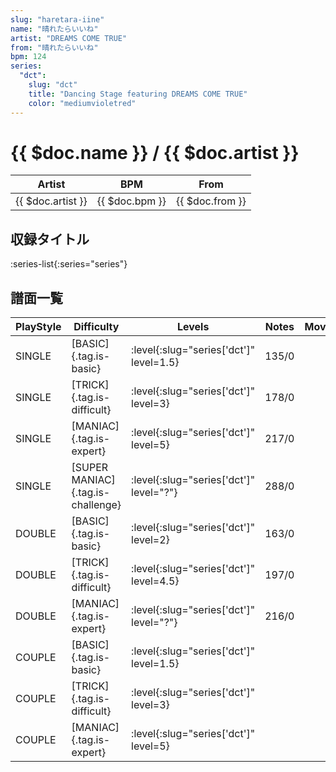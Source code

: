 ```yaml
---
slug: "haretara-iine"
name: "晴れたらいいね"
artist: "DREAMS COME TRUE"
from: "晴れたらいいね"
bpm: 124
series:
  "dct":
    slug: "dct"
    title: "Dancing Stage featuring DREAMS COME TRUE"
    color: "mediumvioletred"
---
```


# {{ $doc.name }} / {{ $doc.artist }}

|Artist|BPM|From|
|------|---|----|
|{{ $doc.artist }}|{{ $doc.bpm }}|{{ $doc.from }}|

## 収録タイトル

:series-list{:series="series"}

## 譜面一覧

|PlayStyle|Difficulty|Levels|Notes|Movie|
|---------|----------|------|-----|-----|
|SINGLE|[BASIC]{.tag.is-basic}|:level{:slug="series['dct']" level=1.5}|135/0||
|SINGLE|[TRICK]{.tag.is-difficult}|:level{:slug="series['dct']" level=3}|178/0||
|SINGLE|[MANIAC]{.tag.is-expert}|:level{:slug="series['dct']" level=5}|217/0||
|SINGLE|[SUPER MANIAC]{.tag.is-challenge}|:level{:slug="series['dct']" level="?"}|288/0||
|DOUBLE|[BASIC]{.tag.is-basic}|:level{:slug="series['dct']" level=2}|163/0||
|DOUBLE|[TRICK]{.tag.is-difficult}|:level{:slug="series['dct']" level=4.5}|197/0||
|DOUBLE|[MANIAC]{.tag.is-expert}|:level{:slug="series['dct']" level="?"}|216/0||
|COUPLE|[BASIC]{.tag.is-basic}|:level{:slug="series['dct']" level=1.5}|||
|COUPLE|[TRICK]{.tag.is-difficult}|:level{:slug="series['dct']" level=3}|||
|COUPLE|[MANIAC]{.tag.is-expert}|:level{:slug="series['dct']" level=5}|||
